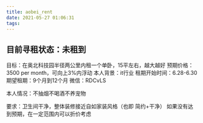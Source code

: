 ```yaml
---
title: aobei_rent
date: 2021-05-27 01:06:31
tags:
---
```


## 目前寻租状态：未租到

目标：在奥北科技园半径两公里内租一个单卧，15平左右，越大越好
预期价格：3500 per month，可向上3%内浮动
本人背景：it行业
租期开始时间：6.28-6.30
期望租期：9个月到12个月
微信：RDCvLS

本人情况：不抽烟不喝酒不养宠物



要求：卫生间干净，整体装修接近自如家装风格（也即 简约+干净）
如果没有达到预期，在一定范围内可以折价考虑
